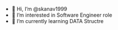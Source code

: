 - 👋 Hi, I’m @skanav1999
- 👀 I’m interested in Software Engineer role
- 🌱 I’m currently learning DATA Structre

<!---
skanav1999/skanav1999 is a ✨ special ✨ repository because its `README.md` (this file) appears on your GitHub profile.
You can click the Preview link to take a look at your changes.
--->
